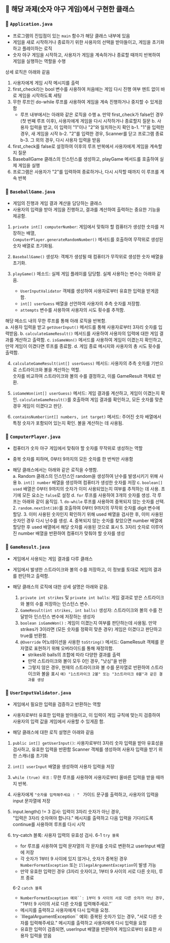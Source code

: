 ## 🌸 해당 과제(숫자 야구 게임)에서 구현한 클래스 

### 📍 `Application.java`      

- 프로그램의 진입점이 있는 `main` 함수가 해당 클래스 내부에 있음   
- 게임을 새로 시작하거나 종료하기 위한 사용자의 선택을 받아들이고, 게임을 초기화하고 플레이하는 로직  
- 숫자 야구 게임을 시작하고, 사용자가 게임을 계속하거나 종료할 때까지 반복하여 게임을 실행하는 역할을 수행          

상세 로직은 아래와 같음       

1. 사용자에게 게임 시작 메시지를 출력
2. first_check라는 bool 변수를 사용하여 처음에는 게임 다시 진행 여부 멘트 없이 바로 게임을 시작하도록 세팅
3. 무한 루프인 do-while 루프를 사용하여 게임을 계속 진행하거나 중지할 수 있게끔 함
    - 루프 내부에서는 아래와 같은 로직을 수행
    a. 만약 first_check가 false인 경우 (첫 번째 루프 이후), 사용자에게 게임을 다시 시작하거나 종료할지 질문
    b. 사용자 입력을 받고, 이 입력이 "1"이나 "2"와 일치하는지 확인
        b-1. "1"을 입력한 경우, 새 게임을 시작
        b-2. "2"를 입력한 경우, Scanner를 닫고 프로그램 종료
        b-3. 그 외의 경우, 다시 사용자 입력을 받음
4. first_check를 false로 설정하여 이후의 루프 반복에서 사용자에게 게임을 계속할지 질문
5. BaseballGame 클래스의 인스턴스를 생성하고, playGame 메서드를 호출하여 실제 게임을 실행
6. 프로그램은 사용자가 "2"를 입력하여 종료하거나, 다시 시작할 때까지 이 루프를 계속 반복

### 📍 `BaseballGame.java`

- 게임의 진행과 게임 결과 계산을 담당하는 클래스
- 사용자의 입력을 받아 게임을 진행하고, 결과를 계산하여 출력하는 중요한 기능을 제공함.

1. `private int[] computerNumber`: 게임에서 맞춰야 할 컴퓨터가 생성한 숫자를 저장하는 배열,          
`ComputerPlayer.generateRandomNumber()` 메서드를 호출하여 무작위로 생성된 숫자 배열로 초기화됨.         

2. `BaseballGame()` 생성자: 객체가 생성될 때 컴퓨터가 무작위로 생성한 숫자 배열을 초기화.

3. `playGame()` 메소드: 실제 게임 플레이를 담당함. 실제 사용하는 변수는 아래와 같음.

    - `UserInputValidator` 객체를 생성하여 사용자로부터 유효한 입력을 받게끔 함.
    - `int[] userGuess` 배열을 선언하여 사용자의 추측 숫자를 저장함.
    - `attempts` 변수를 사용하여 사용자의 시도 횟수를 추적함.

해당 메소드 내의 무한 루프를 통해 아래 로직을 반복함.         
    a. 사용자 입력을 받고 `getUserInput()` 메서드를 통해 사용자로부터 3자리 숫자를 입력받음.
    b. `calculateGameResult()` 메서드를 사용하여 사용자의 입력에 대한 게임 결과를 계산하고 출력함.
    c. `isGameWon()` 메서드를 사용하여 게임이 이겼는지 확인하고, 만약 게임이 이겼다면 루프를 종료함.
    d. 게임 종료 메시지와 사용자의 총 시도 횟수를 출력함.

4. `calculateGameResult(int[] userGuess)` 메서드: 사용자의 추측 숫자를 기반으로 스트라이크와 볼을 계산하는 역할.       
    숫자를 비교하여 스트라이크와 볼의 수를 결정하고, 이를 GameResult 객체로 반환.         

5. `isGameWon(int[] userGuess)` 메서드: 게임 결과를 계산하고, 게임이 이겼는지 확인. 
    `calculateGameResult()`를 호출하여 게임 결과를 확인하고, 모든 숫자를 맞춘 경우 게임이 이겼다고 판단.

6. `containsNumber(int[] numbers, int target)` 메서드: 주어진 숫자 배열에서 특정 숫자가 포함되어 있는지 확인. 
    볼을 계산하는 데 사용됨.

### 📍 `ComputerPlayer.java`

- 컴퓨터가 숫자 야구 게임에서 맞춰야 할 숫자를 무작위로 생성하는 역할
- 중복 숫자를 피하며, 0부터 9까지의 모든 숫자를 한 번씩만 사용함

- 해당 클래스에서는 아래와 같은 로직을 수행함.     
    a. Random 클래스의 인스턴스인 random을 생성하여 난수를 발생시키기 위해 사용
    b. `int[] number` 배열을 생성하여 컴퓨터가 생성한 숫자를 저장
    c. `boolean[] used` 배열은 0부터 9까지의 숫자가 이미 사용되었는지 여부를 추적하는 데 사용. 
        초기에 모든 요소는 `false`로 설정
    d. `for` 루프를 사용하여 3개의 숫자를 생성.
       각 루프는 아래와 같이 움직임.
       1. `do-while` 루프를 사용하여 중복되지 않는 숫자를 선택.
       2. `random.nextInt(10)`를 호출하여 0부터 9까지의 무작위 숫자를 digit 변수에 할당.
       3. 이미 사용된 숫자인지 확인하기 위해 used 배열을 검사한 후, 이미 사용된 숫자인 경우 다시 난수를 생성.
       4. 중복되지 않는 숫자를 찾았으면 number 배열에 할당한 후 used 배열에서 해당 숫자를 사용된 것으로 표시
       5. 3자리 숫자로 이루어진 number 배열을 반환하여 컴퓨터가 맞춰야 할 숫자를 생성

### 📍 `GameResult.java`

- 게임에서 사용되는 게임 결과를 다루 클래스
- 게임에서 발생한 스트라이크와 볼의 수를 저장하고, 이 정보를 토대로 게임의 결과를 판단하고 출력함.

- 해당 클래스의 로직에 대한 상세 설명은 아래와 같음.

    1. `private int strikes` 및 `private int balls`: 게임 결과로 받은 스트라이크와 볼의 수를 저장하는 인스턴스 변수.
    2. `GameResult(int strikes, int balls)` 생성자: 스트라이크와 볼의 수를 전달받아 인스턴스 변수에 저장하는 생성자
    3. `boolean isGameWon()` : 게임이 이겼는지 여부를 판단하는데 사용됨. 
    만약 strikes가 3이라면 (모든 숫자를 정확히 맞춘 경우) 게임은 이겼다고 판단하고 true를 반환함.
    4. `@Override` 어노테이션을 사용한 `toString()` 메서드: GameResult 객체를 문자열로 표현하기 위해 오버라이드를 통해 재정의함.
        - strikes와 balls의 조합에 따라 다양한 결과를 출력
        - 만약 스트라이크와 볼이 모두 0인 경우, "낫싱"을 반환
        - 그렇지 않은 경우, 현재의 스트라이크와 볼 수를 문자열로 반환하여 스트라이크와 볼을 표시 
        `예) "1스트라이크 2볼" 또는 "3스트라이크 0볼"과 같은 결과를 생성`

### 📍 `UserInputValidator.java`
- 게임에서 필요한 입력을 검증하고 반환하는 역할          
- 사용자로부터 유효한 입력을 받아들이고, 이 입력이 게임 규칙에 맞는지 검증하여 사용자의 입력 값을 게임에서 사용할 수 있게끔 함.

- 해당 클래스에 대한 로직 설명은 아래와 같음

1. `public int[] getUserInput()`: 사용자로부터 3자리 숫자 입력을 받아 유효성을 검사하고, 유효한 입력을 반환함
Scanner 객체를 생성하여 사용자 입력을 받기 위한 스캐너를 초기화
2. `int[] userInput` 배열을 생성하여 사용자 입력을 저장
3. `while (true) 루프` : 무한 루프를 사용하여 사용자로부터 올바른 입력을 받을 때까지 반복.
4. 사용자에게 `"숫자를 입력해주세요 : " ` 가이드 문구를 출력하고, 사용자의 입력을 input 문자열에 저장
5. input.length() != 3 검사: 입력이 3자리 숫자가 아닌 경우,         
"입력은 3자리 숫자여야 합니다." 메시지를 출력하고 다음 입력을 기다리도록 continue를 사용하여 루프를 다시 시작
6. try-catch 블록: 사용자 입력의 유효성 검사.
    6-1 `try 블록`           
    - for 루프를 사용하여 입력 문자열의 각 문자를 숫자로 변환하고 userInput 배열에 저장              
    - 각 숫자가 1부터 9 사이에 있지 않거나, 숫자가 중복된 경우 `NumberFormatException` 또는 `IllegalArgumentException`이 발생 가능    
    - 만약 유효한 입력인 경우 (3자리 숫자이고, 1부터 9 사이의 서로 다른 숫자), 루프 종료

    6-2 `catch 블록`
    -   `NumberFormatException 예외``: 1부터 9 사이의 서로 다른 숫자가 아닌 경우, `"1부터 9 사이의 서로 다른 숫자를 입력해주세요."` 
    - 메시지를 출력하고 사용자에게 다시 입력을 요청.       
    - `IllegalArgumentException`` 예외: 중복된 숫자가 있는 경우, "서로 다른 숫자를 입력해주세요." 메시지를 출력하고 사용자에게 다시 입력을 요청
    - 유효한 입력이 검증되면, userInput 배열을 반환하여 게임으로부터 유효한 사용자 입력을 얻음
